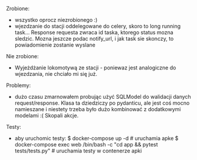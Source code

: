 Zrobione:
- wszystko oprocz niezrobionego :)
- wjezdzanie do stacji oddelegowane do celery, skoro to long running task... Response requesta zwraca id taska, ktorego status mozna sledzic.
  Mozna jeszcze podac notify_url, i jak task sie skonczy, to powiadomienie zostanie wyslane

Nie zrobione:
 - Wyjeżdżanie lokomotywą ze stacji - poniewaz jest analogiczne do wjezdzania, nie chciało mi się już.

Problemy:
 - dużo czasu zmarnowałem probując użyć SQLModel do walidacji danych request/response.
   Klasa ta dziedziczy po pydanticu, ale jest coś mocno namieszane i niestety trzeba było dużo kombinować z dodatkowymi modelami :(
   Skopali akcje.

Testy:
 - aby uruchomic testy:
   $ docker-compose up -d  # uruchamia apke
   $ docker-compose exec web /bin/bash -c "cd app && pytest tests/tests.py"  # uruchamia testy w contenerze apki
